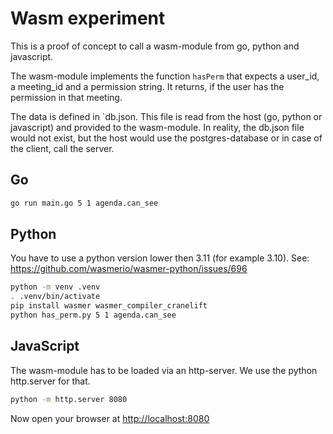 # Wasm experiment

This is a proof of concept to call a wasm-module from go, python and
javascript.

The wasm-module implements the function `hasPerm` that expects a user_id, a
meeting_id and a permission string. It returns, if the user has the permission
in that meeting.

The data is defined in `db.json. This file is read from the host (go, python or
javascript) and provided to the wasm-module. In reality, the db.json file would
not exist, but the host would use the postgres-database or in case of the
client, call the server.


## Go

```bash
go run main.go 5 1 agenda.can_see
```


## Python

You have to use a python version lower then 3.11 (for example 3.10). See: https://github.com/wasmerio/wasmer-python/issues/696


```bash
python -m venv .venv
. .venv/bin/activate
pip install wasmer wasmer_compiler_cranelift
python has_perm.py 5 1 agenda.can_see
```


## JavaScript

The wasm-module has to be loaded via an http-server. We use the python
http.server for that.

```bash
python -m http.server 8080
```

Now open your browser at <http://localhost:8080>
